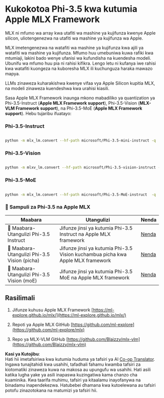 <!--
CO_OP_TRANSLATOR_METADATA:
{
  "original_hash": "ec5e22bbded16acb7bdb9fa568ab5781",
  "translation_date": "2025-05-09T13:48:49+00:00",
  "source_file": "md/01.Introduction/04/UsingAppleMLXQuantifyingPhi.md",
  "language_code": "sw"
}
-->
# **Kukokotoa Phi-3.5 kwa kutumia Apple MLX Framework**

MLX ni mfumo wa array kwa utafiti wa mashine ya kujifunza kwenye Apple silicon, uliotengenezwa na utafiti wa mashine ya kujifunza wa Apple.

MLX imetengenezwa na watafiti wa mashine ya kujifunza kwa ajili ya watafiti wa mashine ya kujifunza. Mfumo huu umebuniwa kuwa rafiki kwa mtumiaji, lakini bado wenye ufanisi wa kufundisha na kuendesha modeli. Ubunifu wa mfumo huu pia ni rahisi kifikra. Lengo letu ni kufanya iwe rahisi kwa watafiti kuongeza na kuboresha MLX ili kuchunguza haraka mawazo mapya.

LLMs zinaweza kuharakishwa kwenye vifaa vya Apple Silicon kupitia MLX, na modeli zinaweza kuendeshwa kwa urahisi kiasili.

Sasa Apple MLX Framework inaunga mkono mabadiliko ya quantization ya Phi-3.5-Instruct (**Apple MLX Framework support**), Phi-3.5-Vision (**MLX-VLM Framework support**), na Phi-3.5-MoE (**Apple MLX Framework support**). Hebu tujaribu ifuatayo:

### **Phi-3.5-Instruct**

```bash

python -m mlx_lm.convert --hf-path microsoft/Phi-3.5-mini-instruct -q

```

### **Phi-3.5-Vision**

```bash

python -m mlxv_lm.convert --hf-path microsoft/Phi-3.5-vision-instruct -q

```

### **Phi-3.5-MoE**

```bash

python -m mlx_lm.convert --hf-path microsoft/Phi-3.5-MoE-instruct  -q

```

### **🤖 Sampuli za Phi-3.5 na Apple MLX**

| Maabara | Utangulizi | Nenda |
| -------- | ------- | ------- |
| 🚀 Maabara-Utangulizi Phi-3.5 Instruct | Jifunze jinsi ya kutumia Phi-3.5 Instruct na Apple MLX framework | [Nenda](../../../../../code/09.UpdateSamples/Aug/mlx-phi35-instruct.ipynb) |
| 🚀 Maabara-Utangulizi Phi-3.5 Vision (picha) | Jifunze jinsi ya kutumia Phi-3.5 Vision kuchambua picha kwa Apple MLX framework | [Nenda](../../../../../code/09.UpdateSamples/Aug/mlx-phi35-vision.ipynb) |
| 🚀 Maabara-Utangulizi Phi-3.5 Vision (moE) | Jifunze jinsi ya kutumia Phi-3.5 MoE na Apple MLX framework | [Nenda](../../../../../code/09.UpdateSamples/Aug/mlx-phi35-moe.ipynb) |

## **Rasilimali**

1. Jifunze kuhusu Apple MLX Framework [https://ml-explore.github.io/mlx/](https://ml-explore.github.io/mlx/)

2. Repoti ya Apple MLX GitHub [https://github.com/ml-explore](https://github.com/ml-explore/mlx)

3. Repo ya MLX-VLM GitHub [https://github.com/Blaizzy/mlx-vlm](https://github.com/Blaizzy/mlx-vlm)

**Kasi ya Kutojibu**:  
Hati hii imetafsiriwa kwa kutumia huduma ya tafsiri ya AI [Co-op Translator](https://github.com/Azure/co-op-translator). Ingawa tunajitahidi kwa usahihi, tafadhali fahamu kwamba tafsiri za kiotomatiki zinaweza kuwa na makosa au upungufu wa usahihi. Hati asili katika lugha yake ya asili inapaswa kuzingatiwa kama chanzo cha kuaminika. Kwa taarifa muhimu, tafsiri ya kitaalamu inayofanywa na binadamu inapendekezwa. Hatubebei dhamana kwa kutoelewana au tafsiri potofu zinazotokana na matumizi ya tafsiri hii.